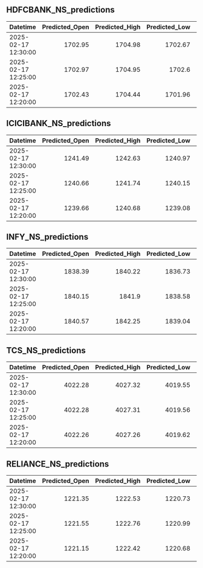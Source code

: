 ## HDFCBANK_NS_predictions
| Datetime            |   Predicted_Open |   Predicted_High |   Predicted_Low |   Predicted_Close |   Predicted_Volume |
|:--------------------|-----------------:|-----------------:|----------------:|------------------:|-------------------:|
| 2025-02-17 12:30:00 |          1702.95 |          1704.98 |         1702.67 |           1703.78 |            68462.5 |
| 2025-02-17 12:25:00 |          1702.97 |          1704.95 |         1702.6  |           1703.71 |            68986.9 |
| 2025-02-17 12:20:00 |          1702.43 |          1704.44 |         1701.96 |           1703.15 |            69036.5 |

## ICICIBANK_NS_predictions
| Datetime            |   Predicted_Open |   Predicted_High |   Predicted_Low |   Predicted_Close |   Predicted_Volume |
|:--------------------|-----------------:|-----------------:|----------------:|------------------:|-------------------:|
| 2025-02-17 12:30:00 |          1241.49 |          1242.63 |         1240.97 |           1241.61 |            72929.2 |
| 2025-02-17 12:25:00 |          1240.66 |          1241.74 |         1240.15 |           1240.74 |            59719.4 |
| 2025-02-17 12:20:00 |          1239.66 |          1240.68 |         1239.08 |           1239.66 |            56367   |

## INFY_NS_predictions
| Datetime            |   Predicted_Open |   Predicted_High |   Predicted_Low |   Predicted_Close |   Predicted_Volume |
|:--------------------|-----------------:|-----------------:|----------------:|------------------:|-------------------:|
| 2025-02-17 12:30:00 |          1838.39 |          1840.22 |         1836.73 |           1838.09 |            50263.5 |
| 2025-02-17 12:25:00 |          1840.15 |          1841.9  |         1838.58 |           1839.86 |            47540.7 |
| 2025-02-17 12:20:00 |          1840.57 |          1842.25 |         1839.04 |           1840.31 |            46955.3 |

## TCS_NS_predictions
| Datetime            |   Predicted_Open |   Predicted_High |   Predicted_Low |   Predicted_Close |   Predicted_Volume |
|:--------------------|-----------------:|-----------------:|----------------:|------------------:|-------------------:|
| 2025-02-17 12:30:00 |          4022.28 |          4027.32 |         4019.55 |           4023.78 |            24755.2 |
| 2025-02-17 12:25:00 |          4022.28 |          4027.31 |         4019.56 |           4023.78 |            24717   |
| 2025-02-17 12:20:00 |          4022.26 |          4027.26 |         4019.62 |           4023.72 |            24532.5 |

## RELIANCE_NS_predictions
| Datetime            |   Predicted_Open |   Predicted_High |   Predicted_Low |   Predicted_Close |   Predicted_Volume |
|:--------------------|-----------------:|-----------------:|----------------:|------------------:|-------------------:|
| 2025-02-17 12:30:00 |          1221.35 |          1222.53 |         1220.73 |           1221.4  |            79169.6 |
| 2025-02-17 12:25:00 |          1221.55 |          1222.76 |         1220.99 |           1221.57 |            77085.7 |
| 2025-02-17 12:20:00 |          1221.15 |          1222.42 |         1220.68 |           1221.18 |            78502.5 |

